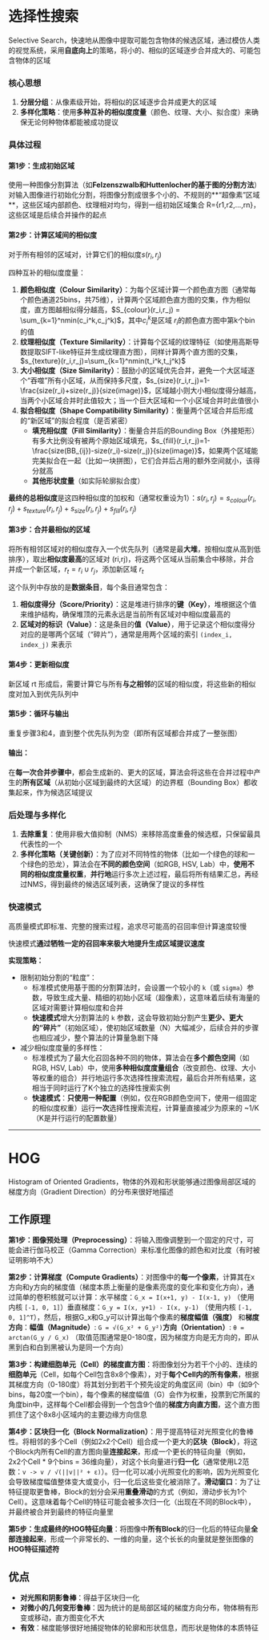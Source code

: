 

# **选择性搜索**

Selective Search，快速地从图像中提取可能包含物体的候选区域，通过模仿人类的视觉系统，采用**自底向上**的策略，将小的、相似的区域逐步合并成大的、可能包含物体的区域

### 核心思想

1. **分层分组**：从像素级开始，将相似的区域逐步合并成更大的区域
2. **多样化策略**：使用**多种互补的相似度度量**（颜色、纹理、大小、拟合度）来确保无论何种物体都能被成功提议

### 具体过程

#### 第1步：生成初始区域

使用一种图像分割算法（如**Felzenszwalb和Huttenlocher的基于图的分割方法**）对输入图像进行初始化分割，将图像分割成很多个小的、不规则的**“超像素”区域**，这些区域内部颜色、纹理相对均匀，得到一组初始区域集合 R={r1,r2,...,rn}，这些区域是后续合并操作的起点

#### 第2步：计算区域间的相似度

对于所有相邻的区域对，计算它们的相似度$s(r_i,r_j)$

四种互补的相似度度量：

1. **颜色相似度（Colour Similarity）**：为每个区域计算一个颜色直方图（通常每个颜色通道25bins，共75维），计算两个区域颜色直方图的交集，作为相似度，直方图越相似得分越高，$S_{colour}(r_i,r_j) = \sum_{k=1}^nmin(c_i^k,c_j^k)$，其中$c_i^k$是区域 $r_i$的颜色直方图中第k个bin的值
2. **纹理相似度（Texture Similarity）**：计算每个区域的纹理特征（如使用高斯导数提取SIFT-like特征并生成纹理直方图），同样计算两个直方图的交集，$s_{texture}(r_i,r_j)=\sum_{k=1}^nmin(t_i^k,t_j^k)$
3. **大小相似度（Size Similarity）**：鼓励小的区域优先合并，避免一个大区域逐个“吞噬”所有小区域，从而保持多尺度，$s_{size}(r_i,r_j)=1-\frac{size(r_i)+size(r_j)}{size(image)}$，区域越小则大小相似度得分越高，当两个小区域合并时此值较大；当一个巨大区域和一个小区域合并时此值很小
4. **拟合相似度（Shape Compatibility Similarity）**：衡量两个区域合并后形成的“新区域”的拟合程度（是否紧密）
    - **填充相似度（Fill Similarity）**：衡量合并后的Bounding Box（外接矩形）有多大比例没有被两个原始区域填充，$s_{fill}(r_i,r_j)=1-\frac{size(BB_{ij})-size(r_i)-size(r_j)}{size(image)}$，如果两个区域能完美拟合在一起（比如一块拼图），它们合并后占用的额外空间就小，该得分就高
    - **其他形状度量**（如实际轮廓拟合度）

**最终的总相似度**是这四种相似度的加权和（通常权重设为1）：$s(r_i,r_j)=s_{colour}(r_i,r_j)+s_{texture}(r_i,r_j)+s_{size}(r_i,r_j)+s_{fill}(r_i,r_j)$

#### 第3步：合并最相似的区域

将所有相邻区域对的相似度存入一个优先队列（通常是最**大堆**，按相似度从高到低排序），取出**相似度最高**的区域对 (ri,rj)，将这两个区域从当前集合中移除，并合并成一个新区域，$r_t=r_i \cup r_j$，添加新区域 $r_t$

这个队列中存放的是**数据条目**，每个条目通常包含：

1. **相似度得分（Score/Priority）**：这是堆进行排序的**键（Key）**，堆根据这个值来维护结构，确保堆顶的元素永远是当前所有区域对中相似度最高的
2. **区域对的标识（Value）**：这是条目的**值（Value）**，用于记录这个相似度得分对应的是哪两个区域（“碎片”），通常是用两个区域的索引 `(index_i, index_j)` 来表示

#### 第4步：更新相似度

新区域 rt 形成后，需要计算它与所有**与之相邻**的区域的相似度，将这些新的相似度对加入到优先队列中

#### 第5步：循环与输出

重复步骤3和4，直到整个优先队列为空（即所有区域都合并成了一整张图）

#### **输出**：

在**每一次合并步骤中**，都会生成新的、更大的区域，算法会将这些在合并过程中产生的**所有区域**（从初始小区域到最终的大区域）的边界框（Bounding Box）都收集起来，作为候选区域提议

### 后处理与多样化

1. **去除重复**：使用非极大值抑制（NMS）来移除高度重叠的候选框，只保留最具代表性的一个
2. **多样化策略（关键创新）**：为了应对不同特性的物体（比如一个绿色的球和一个绿色的恐龙），算法会在**不同的颜色空间**（如RGB, HSV, Lab）中，**使用不同的相似度度量权重**，**并行地**运行多次上述过程，最后将所有结果汇总，再经过NMS，得到最终的候选区域列表，这确保了提议的多样性

### 快速模式

高质量模式即标准、完整的搜索过程，追求尽可能高的召回率但计算速度较慢

快速模式**通过牺牲一定的召回率来极大地提升生成区域提议速度**

**实现策略：**

- 限制初始分割的“粒度”：
    - 标准模式使用基于图的分割算法时，会设置一个较小的 `k`（或 `sigma`）参数，导致生成大量、精细的初始小区域（超像素），这意味着后续有海量的区域对需要计算相似度和合并
    - **快速模式**增大分割算法的 `k` 参数，这会导致初始分割产生**更少、更大的“碎片”**（初始区域），使初始区域数量（N）大幅减少，后续合并的步骤也相应减少，整个算法的计算量急剧下降
- 减少相似度度量的多样性：
    - 标准模式为了最大化召回各种不同的物体，算法会在**多个颜色空间**（如RGB, HSV, Lab）中，使用**多种相似度度量组合**（改变颜色、纹理、大小等权重的组合）并行地运行多次选择性搜索流程，最后合并所有结果，这相当于同时运行了K个独立的选择性搜索实例
    - **快速模式**：**只使用一种配置**（例如，仅在RGB颜色空间下，使用一组固定的相似度权重）运行**一次**选择性搜索流程，计算量直接减少为原来的 ~1/K（K是并行运行的配置数量）



---



# HOG

Histogram of Oriented Gradients，物体的外观和形状能够通过图像局部区域的梯度方向（Gradient Direction）的分布来很好地描述

## 工作原理

**第1步：图像预处理（Preprocessing）**：将输入图像调整到一个固定的尺寸，可能会进行伽马校正（Gamma Correction）来标准化图像的颜色和对比度（有时被证明影响不大）

**第2步：计算梯度（Compute Gradients）**：对图像中的**每一个像素**，计算其在x方向和y方向的梯度值（梯度本质上衡量的是像素亮度的变化率和变化方向），通过简单的卷积核就可以计算：水平梯度：`G_x = I(x+1, y) - I(x-1, y)` （使用内核 `[-1, 0, 1]`）垂直梯度：`G_y = I(x, y+1) - I(x, y-1)` （使用内核 `[-1, 0, 1]^T`），然后，根据G_x和G_y可以计算出每个像素的**梯度幅值（强度）** 和**梯度方向**：**幅值（Magnitude）**: `G = √(G_x² + G_y²)`**方向（Orientation）**: `θ = arctan(G_y / G_x)` （取值范围通常是0-180度，因为梯度方向是无方向的，即从黑到白和白到黑被认为是同一个方向）

**第3步：构建细胞单元（Cell）的梯度直方图**：将图像划分为若干个小的、连续的**细胞单元**（Cell，如每个Cell包含8x8个像素），对于**每个Cell内的所有像素**，根据其梯度方向（0-180度）将其划分到若干个预先设定的角度区间（bin）中（如9个bins，每20度一个bin），每个像素的梯度幅值（G）会作为权重，投票到它所属的角度bin中，这样每个Cell都会得到一个包含9个值的**梯度方向直方图**，这个直方图抓住了这个8x8小区域内的主要边缘方向信息

**第4步：区块归一化（Block Normalization）**：用于提高特征对光照变化的鲁棒性。将相邻的多个Cell（例如2x2个Cell）组合成一个更大的**区块（Block）**，将这个Block内所有Cell的直方图向量**连接起来**，形成一个更长的特征向量（例如，2x2个Cell * 9个bins = 36维向量），对这个长向量进行**归一化**（通常使用L2范数：`v -> v / √(||v||² + ε)`）。归一化可以减小光照变化的影响，因为光照变化会导致梯度幅值整体变大或变小，归一化后这些变化被消除了。**滑动窗口**：为了让特征提取更鲁棒，Block的划分会采用**重叠滑动**的方式（例如，滑动步长为1个Cell）。这意味着每个Cell的特征可能会被多次归一化（出现在不同的Block中），并最终被合并到最终的特征向量里

**第5步：生成最终的HOG特征向量**：将图像中**所有Block**的归一化后的特征向量**全部连接起来**，形成一个非常长的、一维的向量，这个长长的向量就是整张图像的**HOG特征描述符**

## 优点

- **对光照和阴影鲁棒**：得益于区块归一化
- **对微小的几何变形鲁棒**：因为统计的是局部区域的梯度方向分布，物体稍有形变或移动，直方图变化不大
- **有效**：梯度能够很好地捕捉物体的轮廓和形状信息，而形状是物体的本质特征

